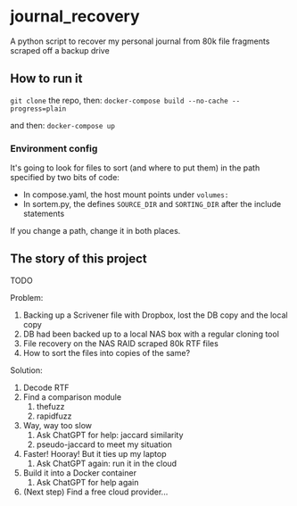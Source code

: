 # journal_recovery
A python script to recover my personal journal from 80k file fragments scraped off a backup drive

## How to run it
`git clone` the repo, then: `docker-compose build --no-cache --progress=plain`

and then: `docker-compose up`

### Environment config

It's going to look for files to sort (and where to put them) in the path specified by two bits of code:
* In compose.yaml, the host mount points under `volumes:`
* In sortem.py, the defines `SOURCE_DIR` and `SORTING_DIR` after the include statements

If you change a path, change it in both places.

## The story of this project
TODO

Problem:
1. Backing up a Scrivener file with Dropbox, lost the DB copy and the local copy
1. DB had been backed up to a local NAS box with a regular cloning tool
1. File recovery on the NAS RAID scraped 80k RTF files
1. How to sort the files into copies of the same?

Solution:
1. Decode RTF
1. Find a comparison module
    1. thefuzz
    1. rapidfuzz
1. Way, way too slow
    1. Ask ChatGPT for help: jaccard similarity
    1. pseudo-jaccard to meet my situation
1. Faster! Hooray! But it ties up my laptop
    1. Ask ChatGPT again: run it in the cloud
1. Build it into a Docker container
    1. Ask ChatGPT for help again
1. (Next step) Find a free cloud provider...